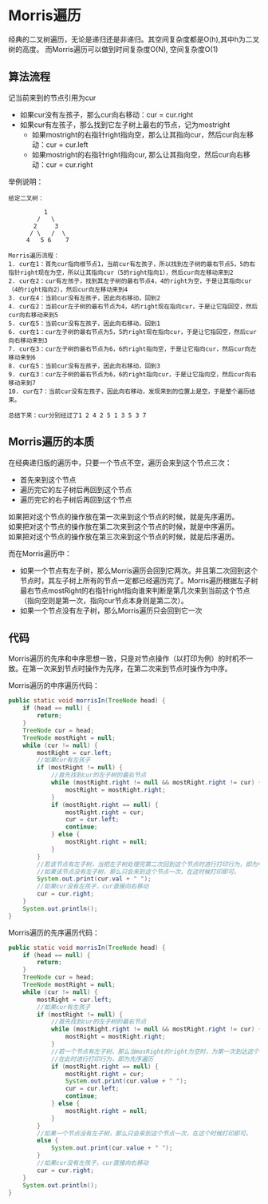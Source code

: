 # Morris遍历

经典的二叉树遍历，无论是递归还是非递归。其空间复杂度都是O(h),其中h为二叉树的高度。
而Morris遍历可以做到时间复杂度O(N), 空间复杂度O(1)


## 算法流程
记当前来到的节点引用为cur
* 如果cur没有左孩子，那么cur向右移动：cur = cur.right
* 如果cur有左孩子，那么找到它左子树上最右的节点，记为mostright
    * 如果mostright的右指针right指向空，那么让其指向cur，然后cur向左移动：cur = cur.left
    * 如果mostright的右指针right指向cur, 那么让其指向空，然后cur向右移动：cur = cur.right

举例说明：

    给定二叉树：

              1
            /   \
           2     3
          / \   /  \
         4   5 6    7

    Morris遍历流程：
    1. cur在1：首先cur指向根节点1，当前cur有左孩子，所以找到左子树的最右节点5，5的右指针right现在为空，所以让其指向cur（5的right指向1），然后cur向左移动来到2
    2. cur在2：cur有左孩子，找到其左子树的最右节点4，4的right为空，于是让其指向cur（4的right指向2），然后cur向左移动来到4
    3. cur在4：当前cur没有左孩子，因此向右移动，回到2
    4. cur在2：当前cur左子树的最右节点为4，4的right现在指向cur，于是让它指回空，然后cur向右移动来到5
    5. cur在5：当前cur没有左孩子，因此向右移动，回到1
    6. cur在1：cur左子树的最右节点为5，5的right现在指向cur，于是让它指回空，然后cur向右移动来到3
    7. cur在3：cur左子树的最右节点为6，6的right指向空，于是让它指向cur，然后cur向左移动来到6
    8. cur在5：当前cur没有左孩子，因此向右移动，回到3
    9. cur在3：cur左子树的最右节点为6，6的right指向cur，于是让它指向空，然后cur向右移动来到7
    10. cur在7：当前cur没有左孩子，因此向右移动，发现来到的位置上是空，于是整个遍历结束。

    总结下来：cur分别经过了1 2 4 2 5 1 3 5 3 7




## Morris遍历的本质

在经典递归版的遍历中，只要一个节点不空，遍历会来到这个节点三次：
* 首先来到这个节点
* 遍历完它的左子树后再回到这个节点
* 遍历完它的右子树后再回到这个节点

如果把对这个节点的操作放在第一次来到这个节点的时候，就是先序遍历。  
如果把对这个节点的操作放在第二次来到这个节点的时候，就是中序遍历。  
如果把对这个节点的操作放在第三次来到这个节点的时候，就是后序遍历。  

而在Morris遍历中：
* 如果一个节点有左子树，那么Morris遍历会回到它两次。并且第二次回到这个节点时，其左子树上所有的节点一定都已经遍历完了。Morris遍历根据左子树最右节点mostRight的右指针right指向谁来判断是第几次来到当前这个节点（指向空则是第一次，指向cur节点本身则是第二次）。
* 如果一个节点没有左子树，那么Morris遍历只会回到它一次


## 代码
Morris遍历的先序和中序思想一致，只是对节点操作（以打印为例）的时机不一致。在第一次来到节点时操作为先序，在第二次来到节点时操作为中序。

Morris遍历的中序遍历代码：
```java
public static void morrisIn(TreeNode head) {
    if (head == null) {
        return;
    }
    TreeNode cur = head;
    TreeNode mostRight = null;
    while (cur != null) {
        mostRight = cur.left;
        //如果cur有左孩子
        if (mostRight != null) {
            //首先找到cur的左子树的最右节点
            while (mostRight.right != null && mostRight.right != cur) {
                mostRight = mostRight.right;
            }
            if (mostRight.right == null) {
                mostRight.right = cur;
                cur = cur.left;
                continue;
            } else {
                mostRight.right = null;
            }
        }
        //若该节点有左子树，当把左子树处理完第二次回到这个节点时进行打印行为，即为中序遍历。
        //如果该节点没有左子树，那么只会来到这个节点一次，在这时候打印即可。
        System.out.print(cur.val + " ");
        //如果cur没有左孩子，cur直接向右移动
        cur = cur.right;
    }
    System.out.println();
}
```

Morris遍历的先序遍历代码：
```java
public static void morrisIn(TreeNode head) {
    if (head == null) {
        return;
    }
    TreeNode cur = head;
    TreeNode mostRight = null;
    while (cur != null) {
        mostRight = cur.left;
        //如果cur有左孩子
        if (mostRight != null) {
            //首先找到cur的左子树的最右节点
            while (mostRight.right != null && mostRight.right != cur) {
                mostRight = mostRight.right;
            }
            //若一个节点有左子树，那么当mosRight的right为空时，为第一次到达这个节点的时候。
			//在此时进行打印行为，即为先序遍历
            if (mostRight.right == null) {
                mostRight.right = cur;
                System.out.print(cur.value + " ");
                cur = cur.left;
                continue;
            } else {
                mostRight.right = null;
            }
        }
        //如果一个节点没有左子树，那么只会来到这个节点一次，在这个时候打印即可。
        else {
            System.out.print(cur.value + " ");
        }
        //如果cur没有左孩子，cur直接向右移动
        cur = cur.right;
    }
    System.out.println();
}
```